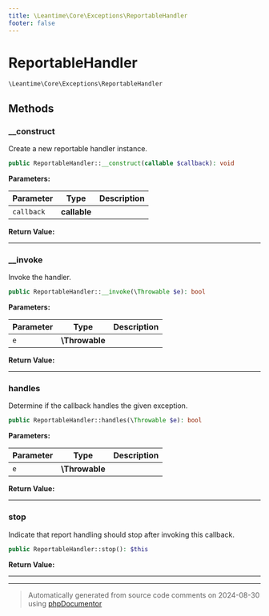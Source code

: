```yaml
---
title: \Leantime\Core\Exceptions\ReportableHandler
footer: false
---
```


# ReportableHandler




`\Leantime\Core\Exceptions\ReportableHandler`




## Methods

### __construct

Create a new reportable handler instance.

```php
public ReportableHandler::__construct(callable $callback): void
```








**Parameters:**

| Parameter | Type | Description |
|-----------|------|-------------|
| `callback` | **callable** |  |


**Return Value:**





---
### __invoke

Invoke the handler.

```php
public ReportableHandler::__invoke(\Throwable $e): bool
```








**Parameters:**

| Parameter | Type | Description |
|-----------|------|-------------|
| `e` | **\Throwable** |  |


**Return Value:**





---
### handles

Determine if the callback handles the given exception.

```php
public ReportableHandler::handles(\Throwable $e): bool
```








**Parameters:**

| Parameter | Type | Description |
|-----------|------|-------------|
| `e` | **\Throwable** |  |


**Return Value:**





---
### stop

Indicate that report handling should stop after invoking this callback.

```php
public ReportableHandler::stop(): $this
```









**Return Value:**





---


---
> Automatically generated from source code comments on 2024-08-30 using [phpDocumentor](http://www.phpdoc.org/)

